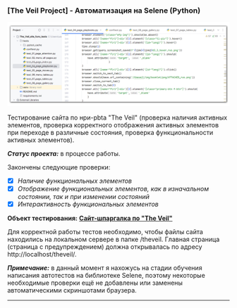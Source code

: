 ### [The Veil Project] - Автоматизация на Selene (Python)

![git_pic](https://github.com/OQASergey/The_Veil_site_func_tests/raw/master/pics/title.png)

Тестирование сайта по нри-pbta "The Veil" (проверка наличия активных элементов, проверка корректного отображения активных элементов при переходе в различные состояния, проверка функциональности активных элементов).

***Статус проекта:*** в процессе работы.

Закончены следующие проверки:

- [x] *Наличие функциональных элементов*
- [x] *Отображение функциональных элементов, как в изначальном состоянии, так и при изменении состояний*
- [x] *Интерактивность функциональных элементов*

**Объект тестирования:** **[Сайт-шпаргалка по "The Veil"](https://github.com/OQASergey/The_Veil_site#readme)** 

Для корректной работы тестов необходимо, чтобы файлы сайта находились на локальном сервере в папке /theveil. Главная страница (страница с предупреждением) должна открывалась по адресу http://localhost/theveil/.

***Примечание:*** в данный момент я нахожусь на стадии обучения написания автотестов на библиотеке Selene, поэтому некоторые необходимые проверки ещё не добавлены или заменены автоматическими скриншотами браузера.

---
